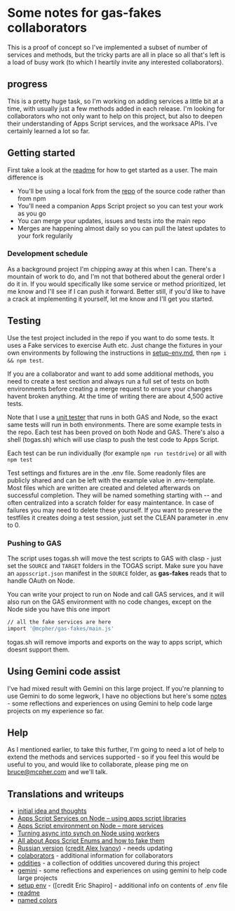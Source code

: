 # Some notes for gas-fakes collaborators 

This is a proof of concept so I've implemented a subset of number of services and methods, but the tricky parts are all in place so all that's left is a load of busy work (to which I heartily invite any interested collaborators).

## progress

This is a pretty huge task, so I'm working on adding services a little bit at a time, with usually just a few methods added in each release. I'm looking for collaborators who not only want to help on this project, but also to deepen their understanding of Apps Script services, and the worksace APIs. I've certainly learned a lot so far.

## Getting started

First take a look at the [readme](README.md) for how to get started as a user. The main difference is
- You'll be using a local fork from the [repo](https://github.com/brucemcpherson/gas-fakes) of the source code rather than from npm
- You'll need a companion Apps Script project so you can test your work as you go
- You can merge your updates, issues and tests into the main repo
- Merges are happening almost daily so you can pull the latest updates to your fork regularily


### Development schedule

As a background project I'm chipping away at this when I can. There's a mountain of work to do, and I'm not that bothered about the general order I do it in. If you would specifically like some service or method prioritized, let me know and I'll see if I can push it forward. Better still, if you'd like to have a crack at implementing it yourself, let me know and I'll get you started.


## Testing

Use the test project included in the repo if you want to do some tests. It uses a Fake services to exercise Auth etc. Just change the fixtures in your own environments by following the instructions in [setup-env.md](https://github.com/brucemcpherson/gas-fakes/blob/main/setup-env.MD), then `npm i && npm test`.

 If you are a collaborator and want to add some additional methods, you need to create a test section and always run a full set of tests on both environments before creating a merge request to ensure your changes havent broken anything. At the time of writing there are about 4,500 active tests.

Note that I use a [unit tester](https://ramblings.mcpher.com/apps-script-test-runner-library-ported-to-node/) that runs in both GAS and Node, so the exact same tests will run in both environments. There are some example tests in the repo. Each test has been proved on both Node and GAS. There's also a shell (togas.sh) which will use clasp to push the test code to Apps Script.

Each test can be run individually (for example `npm run testdrive`) or all with `npm test`

Test settings and fixtures are in the .env file. Some readonly files are publicly shared and can be left with the example value in .env-template. Most files which are written are created and deleted afterwards on successful completion. They will be named something starting with -- and often centralized into a scratch folder for easy maintentance. In case of failures you may need to delete these yourself. If you want to preserve the testfiles it creates doing a test session, just set the CLEAN parameter in .env to 0.

### Pushing to GAS

The script uses togas.sh will move the test scripts to GAS with clasp - just set the `SOURCE` and `TARGET` folders in the TOGAS script. Make sure you have an `appsscript.json` manifest in the `SOURCE` folder, as **gas-fakes** reads that to handle OAuth on Node.

You can write your project to run on Node and call GAS services, and it will also run on the GAS environment with no code changes, except on the Node side you have this one import

```sh
// all the fake services are here
import '@mcpher/gas-fakes/main.js'
```

togas.sh will remove imports and exports on the way to apps script, which doesnt support them.

## Using Gemini code assist

I've had mixed result with Gemini on this large project. If you're planning to use Gemini to do some legwork, I have no objections but here's some [notes](gemini.md) - some reflections and experiences on using Gemini to help code large projects on my experience so far.

## Help

As I mentioned earlier, to take this further, I'm going to need a lot of help to extend the methods and services supported - so if you feel this would be useful to you, and would like to collaborate, please ping me on [bruce@mcpher.com](mailto:bruce@mcpher.com) and we'll talk.

## Translations and writeups

- [initial idea and thoughts](https://ramblings.mcpher.com/a-proof-of-concept-implementation-of-apps-script-environment-on-node/)
- [Apps Script Services on Node – using apps script libraries](https://ramblings.mcpher.com/apps-script-services-on-node-using-apps-script-libraries/)
- [Apps Script environment on Node – more services](https://ramblings.mcpher.com/apps-script-environment-on-node-more-services/)
- [Turning async into synch on Node using workers](https://ramblings.mcpher.com/turning-async-into-synch-on-node-using-workers/)
- [All about Apps Script Enums and how to fake them](https://ramblings.mcpher.com/all-about-apps-script-enums-and-how-to-fake-them/)
- [Russian version](README.RU.md) ([credit Alex Ivanov](https://github.com/oshliaer)) - needs updating
- [colaborators](collaborators.md) - additional information for collaborators
- [oddities](oddities.md) - a collection of oddities uncovered during this project
- [gemini](gemini.md) - some reflections and experiences on using gemini to help code large projects
- [setup env](setup-env.md) - ([credit Eric Shapiro] - additional info on contents of .env file
- [readme](README.md)
- [named colors](named-colors.md)

